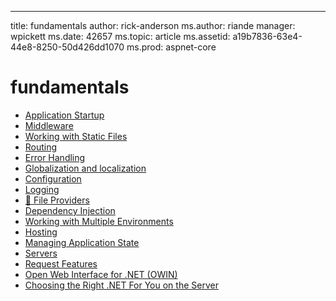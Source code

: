 ---
title: fundamentals
author: rick-anderson
ms.author: riande
manager: wpickett
ms.date: 42657
ms.topic: article
ms.assetid: a19b7836-63e4-44e8-8250-50d426dd1070
ms.prod: aspnet-core
# fundamentals

- [Application Startup](startup.md)
- [Middleware](middleware.md)
- [Working with Static Files](static-files.md)
- [Routing](routing.md)
- [Error Handling](error-handling.md)
- [Globalization and localization](localization.md)
- [Configuration](configuration.md)
- [Logging](logging.md)
- [🔧 File Providers](file-providers.md)
- [Dependency Injection](dependency-injection.md)
- [Working with Multiple Environments](environments.md)
- [Hosting](hosting.md)
- [Managing Application State](app-state.md)
- [Servers](servers.md)
- [Request Features](request-features.md)
- [Open Web Interface for .NET (OWIN)](owin.md)
- [Choosing the Right .NET For You on the Server](choosing-the-right-dotnet.md)
